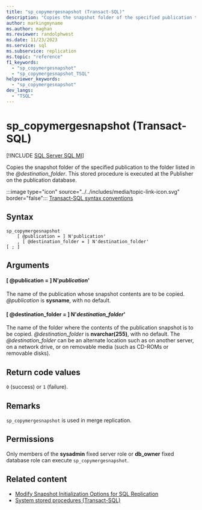 ```yaml
---
title: "sp_copymergesnapshot (Transact-SQL)"
description: "Copies the snapshot folder of the specified publication to the folder listed in the @destination_folder."
author: markingmyname
ms.author: maghan
ms.reviewer: randolphwest
ms.date: 11/23/2023
ms.service: sql
ms.subservice: replication
ms.topic: "reference"
f1_keywords:
  - "sp_copymergesnapshot"
  - "sp_copymergesnapshot_TSQL"
helpviewer_keywords:
  - "sp_copymergesnapshot"
dev_langs:
  - "TSQL"
---
```

# sp_copymergesnapshot (Transact-SQL)

[!INCLUDE [SQL Server SQL MI](../../includes/applies-to-version/sql-asdbmi.md)]

Copies the snapshot folder of the specified publication to the folder listed in the *@destination_folder*. This stored procedure is executed at the Publisher on the publication database.

:::image type="icon" source="../../includes/media/topic-link-icon.svg" border="false"::: [Transact-SQL syntax conventions](../../t-sql/language-elements/transact-sql-syntax-conventions-transact-sql.md)

## Syntax

```syntaxsql
sp_copymergesnapshot
    [ @publication = ] N'publication'
    , [ @destination_folder = ] N'destination_folder'
[ ; ]
```

## Arguments

#### [ @publication = ] N'*publication*'

The name of the publication whose snapshot contents are to be copied. *@publication* is **sysname**, with no default.

#### [ @destination_folder = ] N'*destination_folder*'

The name of the folder where the contents of the publication snapshot is to be copied. *@destination_folder* is **nvarchar(255)**, with no default. The *@destination_folder* can be an alternate location such as on another server, on a network drive, or on removable media (such as CD-ROMs or removable disks).

## Return code values

`0` (success) or `1` (failure).

## Remarks

`sp_copymergesnapshot` is used in merge replication.

## Permissions

Only members of the **sysadmin** fixed server role or **db_owner** fixed database role can execute `sp_copymergesnapshot`.

## Related content

- [Modify Snapshot Initialization Options for SQL Replication](../replication/snapshot-options.md)
- [System stored procedures (Transact-SQL)](system-stored-procedures-transact-sql.md)
